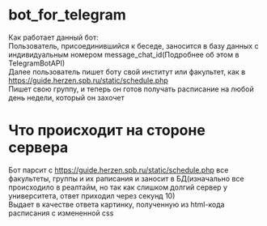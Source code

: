 # bot_for_telegram
Как работает данный бот:<br>
Пользователь, присоединившийся к беседе, заносится в базу данных с индивидуальным номером message_chat_id(Подробнее об этом в TelegramBotAPI)<br>
Далее пользователь пишет боту свой институт или факультет, как в https://guide.herzen.spb.ru/static/schedule.php<br>
Пишет свою группу, и теперь он готов получать расписание на любой день недели, который он захочет<br>
# Что происходит на стороне сервера
Бот парсит с https://guide.herzen.spb.ru/static/schedule.php все факультеты, группы и их раписания и заносит в БД(изначально все происходило в реалтайм, но так как слишком долгий сервер у университета, ответ приходил через секунд 10)<br>
Выдает в качестве ответа картинку, полученную из html-кода расписания с измененной css

